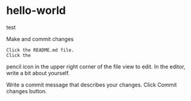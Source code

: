 # hello-world
test

Make and commit changes

    Click the README.md file.
    Click the 

pencil icon in the upper right corner of the file view to edit.
In the editor, write a bit about yourself.

Write a commit message that describes your changes.
Click Commit changes button.
